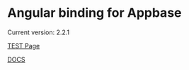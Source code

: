 # Angular binding for Appbase

Current version: 2.2.1

[TEST Page](http://sagarchandarana123.github.io/ng-appbase)

[DOCS](http://hack.appbase.io/#!/docs/angular_basics.md)